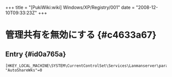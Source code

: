 +++
title = "[PukiWiki:wiki] Windows/XP/Registry/001"
date = "2008-12-10T09:33:23Z"
+++

# 管理共有を無効にする  {#c4633a67}


## Entry  {#id0a765a}

```
[HKEY_LOCAL_MACHINE\SYSTEM\CurrentControlSet\Services\Lanmanserver\parameters]
"AutoShareWks"=0
```

